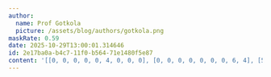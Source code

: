 ```yaml
---
author:
  name: Prof Gotkola
  picture: /assets/blog/authors/gotkola.png
maskRate: 0.59
date: 2025-10-29T13:00:01.314646
id: 2e17ba0a-b4c7-11f0-b564-71e1480f5e87
content: '[[0, 0, 0, 0, 0, 4, 0, 0, 0], [0, 0, 0, 0, 0, 0, 0, 6, 4], [5, 0, 0, 9, 6, 8, 7, 0, 2], [4, 9, 5, 0, 1, 6, 3, 0, 0], [0, 0, 0, 0, 7, 9, 2, 5, 0], [0, 0, 7, 8, 3, 0, 0, 0, 0], [6, 2, 4, 3, 0, 0, 0, 7, 0], [3, 5, 0, 6, 4, 0, 0, 0, 0], [0, 0, 1, 0, 9, 0, 0, 0, 3]]'
---
```


